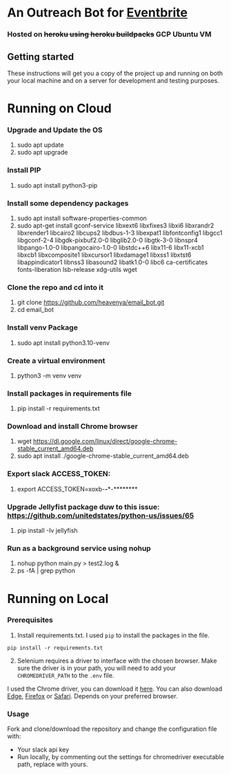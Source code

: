 # An Outreach Bot for [Eventbrite](eventbrite.com)

### Hosted on ~~heroku using heroku buildpacks~~ GCP Ubuntu VM

## Getting started

These instructions will get you a copy of the project up and running on both your local machine and on a server for development and testing purposes.

# Running on  Cloud
### Upgrade and Update the OS
1. sudo apt update
2. sudo apt upgrade

### Install PIP
1. sudo apt install python3-pip
### Install some dependency packages
1. sudo apt install software-properties-common
2. sudo apt-get install gconf-service libxext6 libxfixes3 libxi6 libxrandr2 libxrender1 libcairo2 libcups2 libdbus-1-3 libexpat1 libfontconfig1 libgcc1 libgconf-2-4 libgdk-pixbuf2.0-0 libglib2.0-0 libgtk-3-0 libnspr4 libpango-1.0-0 libpangocairo-1.0-0 libstdc++6 libx11-6 libx11-xcb1 libxcb1 libxcomposite1 libxcursor1 libxdamage1 libxss1 libxtst6 libappindicator1 libnss3 libasound2 libatk1.0-0 libc6 ca-certificates fonts-liberation lsb-release xdg-utils wget
### Clone the repo and cd into it
1.  git clone https://github.com/heavenya/email_bot.git
2. cd email_bot
### Install  venv Package
1. sudo apt install python3.10-venv
### Create a virtual environment
1. python3 -m venv venv
### Install packages in requirements file
1. pip install -r requirements.txt
### Download and install Chrome browser
1. wget https://dl.google.com/linux/direct/google-chrome-stable_current_amd64.deb
2. sudo apt install ./google-chrome-stable_current_amd64.deb
### Export slack ACCESS_TOKEN:
1. export ACCESS_TOKEN=xoxb-******-*******-********
### Upgrade Jellyfist package duw to this issue: https://github.com/unitedstates/python-us/issues/65
1. pip install -Iv jellyfish
### Run as a background service using nohup
1. nohup python main.py > test2.log &
2. ps -fA | grep python


# Running on Local

### Prerequisites

1. Install requirements.txt. I used `pip` to install the packages in the file.

`pip install -r requirements.txt`

2. Selenium requires a driver to interface with the chosen browser. Make sure the driver is in your path, you will need to add your `CHROMEDRIVER_PATH` to the `.env` file.

I used the Chrome driver, you can download it [here](https://sites.google.com/chromium.org/driver/). You can also download [Edge](https://developer.microsoft.com/en-us/microsoft-edge/tools/webdriver/), [Firefox](https://github.com/mozilla/geckodriver/releases) or [Safari](https://webkit.org/blog/6900/webdriver-support-in-safari-10/). Depends on your preferred browser.

### Usage

Fork and clone/download the repository and change the configuration file with:

* Your slack api key
* Run locally, by commenting out the settings for chromedriver executable path, replace with yours.